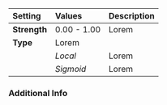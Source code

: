 | Setting      | Values      | Description |
| :----------- | :---------- | :---------- |
| **Strength** | 0.00 - 1.00 | Lorem |
| **Type**     | Lorem |
|              | *Local*     | Lorem |
|              | *Sigmoid*   | Lorem |

### Additional Info

